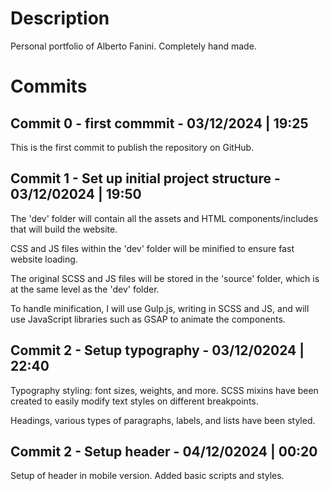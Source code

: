# Description

Personal portfolio of Alberto Fanini. Completely hand made.

# Commits

## Commit 0 - first commmit - 03/12/2024 | 19:25
This is the first commit to publish the repository on GitHub.

## Commit 1 - Set up initial project structure - 03/12/02024 | 19:50
The 'dev' folder will contain all the assets and HTML components/includes that will build the website.

CSS and JS files within the 'dev' folder will be minified to ensure fast website loading.

The original SCSS and JS files will be stored in the 'source' folder, which is at the same level as the 'dev' folder.

To handle minification, I will use Gulp.js, writing in SCSS and JS, and will use JavaScript libraries such as GSAP to animate the components.

## Commit 2 - Setup typography - 03/12/02024 | 22:40
Typography styling: font sizes, weights, and more. SCSS mixins have been created to easily modify text styles on different breakpoints.

Headings, various types of paragraphs, labels, and lists have been styled.

## Commit 2 - Setup header - 04/12/02024 | 00:20
Setup of header in mobile version. Added basic scripts and styles.